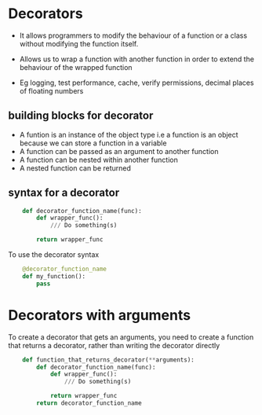 # Decorators

- It allows programmers to modify the behaviour of a function or a class without modifying the function itself. 
- Allows us to wrap a function with another function in order to extend the behaviour of the wrapped function

- Eg logging, test performance, cache, verify permissions, decimal places of floating numbers

## building blocks for decorator
- A funtion is an instance of the object type i.e a function is an object because we can store a function in a variable
- A function can be passed as an argument to another function
- A function can be nested within another function
- A nested function can be returned


## syntax for a decorator

```python
    def decorator_function_name(func):
        def wrapper_func():
            /// Do something(s)

        return wrapper_func
```

To use the decorator syntax
``` python
    @decorator_function_name
    def my_function():
        pass
```

# Decorators with arguments
To create a decorator that gets an arguments, you need to create a function that returns a decorator, rather than writing the decorator directly

```python
    def function_that_returns_decorator(**arguments):
        def decorator_function_name(func):
            def wrapper_func():
                /// Do something(s)

            return wrapper_func
        return decorator_function_name
```

